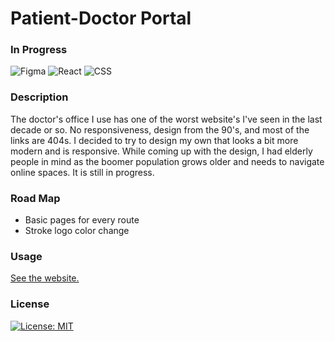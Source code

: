 # Patient-Doctor Portal

### In Progress

![Figma](https://img.shields.io/badge/Figma-F24E1E?style=for-the-badge&logo=figma&logoColor=white)
![React](https://img.shields.io/badge/React-20232A?style=for-the-badge&logo=react&logoColor=61DAFB)
![CSS](https://img.shields.io/badge/Sass-CC6699?style=for-the-badge&logo=sass&logoColor=white)

### Description

The doctor's office I use has one of the worst website's I've seen in the last decade or so. No responsiveness, design from the 90's, and most of the links are 404s. I decided to try to design my own that looks a bit more modern and is responsive. While coming up with the design, I had elderly people in mind as the boomer population grows older and needs to navigate online spaces. It is still in progress.

### Road Map

- Basic pages for every route
- Stroke logo color change

### Usage

[See the website.](https://jthornex.github.io/cra-doc/)

### License

[![License: MIT](https://img.shields.io/badge/License-MIT-yellow.svg)](https://opensource.org/licenses/MIT)
